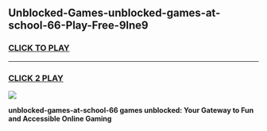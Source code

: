 
## Unblocked-Games-unblocked-games-at-school-66-Play-Free-9lne9
<h3>
<a href="https://premium76.site?title=unblocked-games-at-school-66&ref=19M">CLICK TO PLAY</a></h3>
<hr>

<h3>
<a href="https://premium76.site?title=unblocked-games-at-school-66&ref=19M">CLICK 2 PLAY</a>
  
</h3>

<a href="https://premium76.site?title=unblocked-games-at-school-66&ref=19M"><img src="https://clearcache.store/games.png"></a>


**unblocked-games-at-school-66 games unblocked: Your Gateway to Fun and Accessible Online Gaming**
